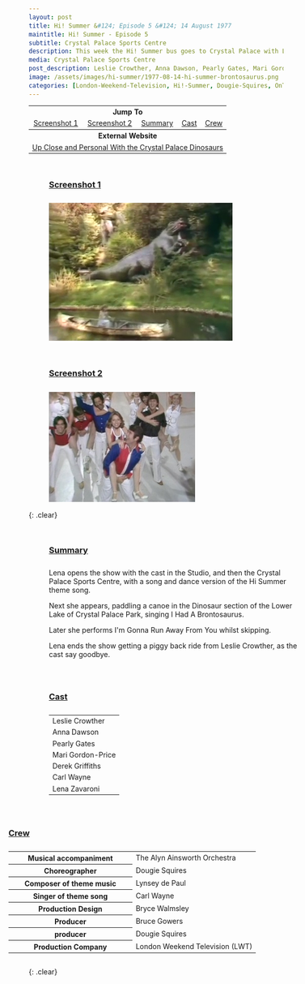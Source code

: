 ```yaml
---
layout: post
title: Hi! Summer &#124; Episode 5 &#124; 14 August 1977
maintitle: Hi! Summer - Episode 5
subtitle: Crystal Palace Sports Centre
description: This week the Hi! Summer bus goes to Crystal Palace with Leslie Crowther, Anna Dawson, Pearly Gates, Mari Gordon-Price, Derek Griffiths, Derek Griffiths, Lena Zavaroni.
media: Crystal Palace Sports Centre
post_description: Leslie Crowther, Anna Dawson, Pearly Gates, Mari Gordon-Price, Derek Griffiths, Derek Griffiths, Lena Zavaroni.
image: /assets/images/hi-summer/1977-08-14-hi-summer-brontosaurus.png
categories: [London-Weekend-Television, Hi!-Summer, Dougie-Squires, OnThisDay14August]
---
```


<table style="text-align:center;">
<tr><th colspan="5">Jump To</th></tr>
<tr>
<td><a href="#screenshot1">Screenshot 1</a></td>
<td><a href="#screenshot2">Screenshot 2</a></td>
<td><a href="#summary">Summary</a></td>
<td><a href="#cast">Cast</a></td>
<td><a href="#crew">Crew</a></td>
<tr><th colspan="5">External Website</th></tr>
<td colspan="5"><a href="http://tetzoo.com/blog/2018/12/11/up-close-and-personal-crystal-palace-dinosaurs">Up Close and Personal With the Crystal Palace Dinosaurs</a></td>
</tr>
</table>

<figure class="fig1">
<figcaption>
<h3 id="screenshot1"><a href="#screenshot1">Screenshot 1</a></h3>
</figcaption>
<img src="/assets/images/hi-summer/1977-08-14-hi-summer-brontosaurus.png" class="full-width" />
</figure>

<figure class="fig2">
<figcaption>
<h3 id="screenshot2"><a href="#screenshot2">Screenshot 2</a></h3>
</figcaption>
<img src="/assets/images/hi-summer/1977-08-14-hi-summer.jpg" class="full-width" />
</figure>

{: .clear}

<figure class="fig1">
<figcaption>
<h3 id="summary"><a href="#summary">Summary</a></h3>
</figcaption>
<p>Lena opens the show with the cast in the Studio, and then the Crystal Palace Sports Centre, with a song and dance version of the Hi Summer theme song.</p>
<p>Next she appears, paddling a canoe in the Dinosaur section of the Lower Lake of Crystal Palace Park, singing I Had A Brontosaurus.</p>
<p>Later she performs I'm Gonna Run Away From You whilst skipping.</p>
<p>Lena ends the show getting a piggy back ride from Leslie Crowther, as the cast say goodbye.</p>
</figure>


<figure class="fig2">
<figcaption>
<h3 id="cast"><a href="#cast">Cast</a></h3>
</figcaption>
<table>
<tr><td>Leslie Crowther</td></tr>
<tr><td>Anna Dawson</td></tr>
<tr><td>Pearly Gates</td></tr>
<tr><td>Mari Gordon-Price</td></tr>
<tr><td>Derek Griffiths</td></tr>
<tr><td>Carl Wayne</td></tr>
<tr><td>Lena Zavaroni</td></tr>
</table>
</figure>

<figure class="fig3" id="crew">
<figcaption>
<h3 id="crew"><a href="#crew">Crew</a></h3>
</figcaption>
<table>
<tr><th style="width:50%;">Musical accompaniment</th><td style="width:50%;">The Alyn Ainsworth Orchestra</td></tr>
<tr><th>Choreographer</th><td>Dougie Squires</td></tr>
<tr><th>Composer of theme music</th><td>Lynsey de Paul</td></tr>
<tr><th>Singer of theme song</th><td>Carl Wayne</td></tr>
<tr><th>Production Design</th><td>Bryce Walmsley</td></tr>
<tr><th>Producer</th><td>Bruce Gowers</td></tr>
<tr><th>producer</th><td>Dougie Squires</td></tr>
<tr><th>Production Company</th><td>London Weekend Television (LWT)</td></tr>
</table>
</figure>

<br />{: .clear}

<style>
.fig1 {float:left; width:49%;}

.fig2 {float:right; width:49%;}

.fig3 {float:right; width:100%;}

figcaption {float:left; width:100%;}

@media screen and (orientation:portrait) {
.fig1, .fig2 {float:left; width:100%;}
figcaption {float:left; width:100%; margin-bottom: 10px;}
}
</style>

